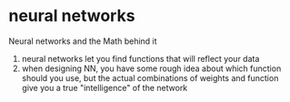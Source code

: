 # neural networks
Neural networks and the Math behind it

1. neural networks let you find functions that will reflect your data
2. when designing NN, you have some rough idea about which function should you use, but the actual combinations of weights and function 
   give you a true "intelligence" of the network

